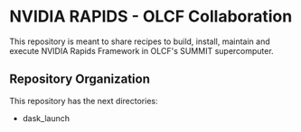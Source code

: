 # NVIDIA RAPIDS - OLCF Collaboration

This repository is meant to share recipes to build, install, maintain and execute NVIDIA Rapids Framework in OLCF's SUMMIT
supercomputer.

## Repository Organization

This repository has the next directories:

- dask_launch

